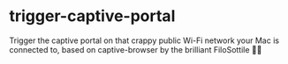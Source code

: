 # trigger-captive-portal
Trigger the captive portal on that crappy public Wi-Fi network your Mac is connected to, based on captive-browser by the brilliant FiloSottile 🙇‍♂️

